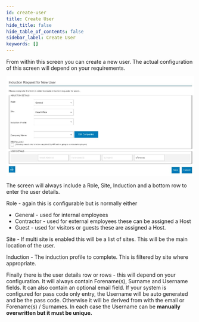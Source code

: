 ```yaml
---
id: create-user
title: Create User
hide_title: false
hide_table_of_contents: false
sidebar_label: Create User
keywords: []
---
```

From within this screen you can create a new user. The actual configuration of this screen will depend on your requirements. 

![Create New User](new-user.jpg "Create New User")

The screen will always include a Role, Site, Induction and a bottom row to enter the user details.

Role - again this is configurable but is normally either

* General - used for internal employees
* Contractor - used for external employees these can be assigned a Host
* Guest - used for visitors or guests these are assigned a Host.

Site - If multi site is enabled this will be a list of sites. This will be the main location of the user.

Induction - The induction profile to complete. This is filtered by site where appropriate.

Finally there is the user details row or rows - this will depend on your configuration. It will always contain Forename(s), Surname and Username fields. It can also contain an optional email field. If your system is configured for pass code only entry, the Username will be auto generated and be the pass code. Otherwise it will be derived from with the email or Forename(s) / Surnames. In each case the Username can be **manually overwritten but it must be unique.**